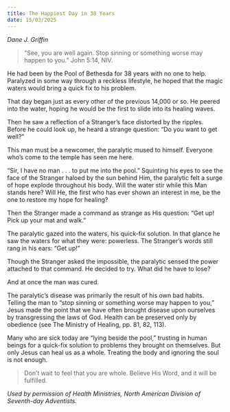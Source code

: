 ```yaml
---
title: The Happiest Day in 38 Years
date: 15/03/2025
---
```


_Dane J. Griffin_

> <p></p>
> “See, you are well again. Stop sinning or something worse may happen to you.” John 5:14, NIV.

He had been by the Pool of Bethesda for 38 years with no one to help. Paralyzed in some way through a reckless lifestyle, he hoped that the magic waters would bring a quick fix to his problem.

That day began just as every other of the previous 14,000 or so. He peered into the water, hoping he would be the first to slide into its healing waves.

Then he saw a reflection of a Stranger’s face distorted by the ripples. Before he could look up, he heard a strange question: “Do you want to get well?”

This man must be a newcomer, the paralytic mused to himself. Everyone who’s come to the temple has seen me here.

“Sir, I have no man . . . to put me into the pool.” Squinting his eyes to see the face of the Stranger haloed by the sun behind Him, the paralytic felt a surge of hope explode throughout his body. Will the water stir while this Man stands here? Will He, the first who has ever shown an interest in me, be the one to restore my hope for healing?

Then the Stranger made a command as strange as His question: “Get up! Pick up your mat and walk.”

The paralytic gazed into the waters, his quick-fix solution. In that glance he saw the waters for what they were: powerless. The Stranger’s words still rang in his ears: “Get up!”

Though the Stranger asked the impossible, the paralytic sensed the power attached to that command. He decided to try. What did he have to lose?

And at once the man was cured.

The paralytic’s disease was primarily the result of his own bad habits. Telling the man to “stop sinning or something worse may happen to you,” Jesus made the point that we have often brought disease upon ourselves by transgressing the laws of God. Health can be preserved only by obedience (see The Ministry of Healing, pp. 81, 82, 113).

Many who are sick today are “lying beside the pool,” trusting in human beings for a quick-fix solution to problems they brought on themselves. But only Jesus can heal us as a whole. Treating the body and ignoring the soul is not enough.

> <callout></callout>
> Don’t wait to feel that you are whole. Believe His Word, and it will be fulfilled.

_Used by permission of Health Ministries, North American Division of Seventh-day Adventists._